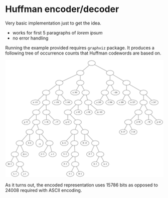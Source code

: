# Huffman encoder/decoder
Very basic implementation just to get the idea. 
  * works for first 5 paragraphs of _lorem ipsum_
  * no error handling

Running the example provided requires `graphviz` package.
It produces a following tree of occurrence counts that 
Huffman codewords are based on.

![alt-text](./out/tree.png)

As it turns out, the encoded representation uses 15786 
bits as opposed to 24008 required with ASCII encoding.
